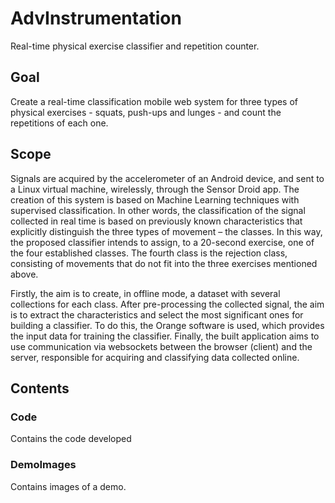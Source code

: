 # AdvInstrumentation
Real-time physical exercise classifier and repetition counter.

## Goal
Create a real-time classification mobile web system for three types of physical exercises - squats, push-ups and lunges - and count the repetitions of each one.

## Scope 
Signals are acquired by the accelerometer of an Android device, and sent to a Linux virtual machine, wirelessly, through the Sensor Droid app.
The creation of this system is based on Machine Learning techniques with supervised classification. In other words, the classification of the signal collected in real time is based on previously known characteristics that explicitly distinguish the three types of movement – ​​the classes. In this way, the proposed classifier intends to assign, to a 20-second exercise, one of the four established classes. The fourth class is the rejection class, consisting of movements that do not fit into the three exercises mentioned above.

Firstly, the aim is to create, in offline mode, a dataset with several collections for each class. After pre-processing the collected signal, the aim is to extract the characteristics and select the most significant ones for building a classifier. To do this, the Orange software is used, which provides the input data for training the classifier. Finally, the built application aims to use communication via websockets between the browser (client) and the server, responsible for acquiring and classifying data collected online.

## Contents
### Code
Contains the code developed
### DemoImages
Contains images of a demo.

